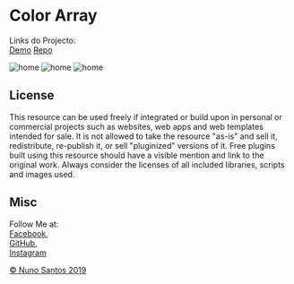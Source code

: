 # Color Array

Links do Projecto:  
[Demo](https://nunosantoswebdesigner.github.io/nscolors)
[Repo](https://github.com/nunosantoswebdesigner/nscolors)


![home](https://github.com/nunosantoswebdesigner/pdfs/blob/gh-pages/images/nscolors_1.png)
![home](https://github.com/nunosantoswebdesigner/pdfs/blob/gh-pages/images/nscolors_2.png)
![home](https://github.com/nunosantoswebdesigner/pdfs/blob/gh-pages/images/nscolors_3.png)


## License
This resource can be used freely if integrated or build upon in personal or commercial projects such as websites, web apps and web templates intended for sale. It is not allowed to take the resource "as-is" and sell it, redistribute, re-publish it, or sell "pluginized" versions of it. Free plugins built using this resource should have a visible mention and link to the original work. Always consider the licenses of all included libraries, scripts and images used.

## Misc

Follow Me at:      
[Facebook](http://www.facebook.com/nunosantoswebdesigner),     
[GitHub](https://github.com/nunosantoswebdesigner),     
[Instagram](https://www.instagram.com/nunosantos_webdesigner)     


[© Nuno Santos 2019](https://www.instagram.com/nunosantos_webdesigner)